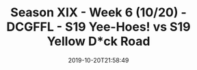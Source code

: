 ---
title: Season XIX - Week 6 (10/20) - DCGFFL - S19 Yee-Hoes! vs S19 Yellow D*ck Road
teams-score:
- team: _teams/texas-orange.md
  score: 40
- team: _teams/neon-yellow.md
  score: 14
mvp: Kori, Kevin
game-ball: Jenna, Lindsey
season: 19
week: 6
date: '2019-10-20T21:58:49'
pageid: season-xix-week-6-10-20-7025-vs-7021
---